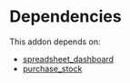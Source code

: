 # Dependencies

This addon depends on:

- [spreadsheet_dashboard](https://github.com/bringout/oca-ocb-report)
- [purchase_stock](https://github.com/bringout/oca-ocb-warehouse)
